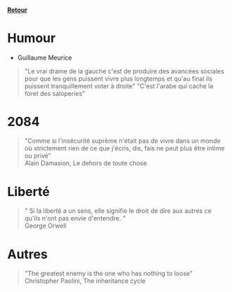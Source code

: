 #### [Retour](../README.md#bibliothèque)

# Humour 
- Guillaume Meurice
> "Le vrai drame de la gauche c'est de produire des avancées sociales pour que les gens puissent vivre plus longtemps et qu'au final ils puissent tranquillement voter à droite" 
> "C'est l'arabe qui cache la foret des saloperies"

# 2084

> "Comme si l'insécurité suprême n'était pas de vivre dans un monde où strictement rien de ce que j'écris, dis, fais ne peut plus être intime ou privé"   
Alain Damasion, Le dehors de toute chose

# Liberté
> " Si la liberté a un sens, elle signifie le droit de dire aux autres ce qu'ils n'ont pas envie d'entendre. "  
George Orwell

# Autres 
>"The greatest enemy is the one who has nothing to loose"  
Christopher Paolini, The inheritance cycle

